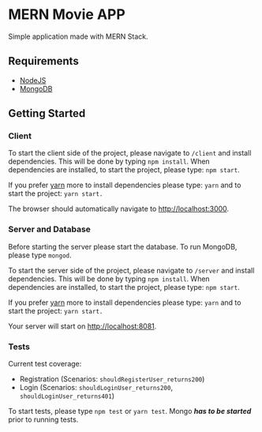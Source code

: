 # MERN Movie APP

Simple application made with MERN Stack.

## Requirements

* [NodeJS](https://nodejs.org/en/download/)
* [MongoDB](https://www.mongodb.com/)

## Getting Started

### Client 

To start the client side of the project, please navigate to `/client` and install dependencies.
This will be done by typing `npm install`. When dependencies are installed, to start the project, please type: `npm start`.

If you prefer [yarn](https://www.npmjs.com/package/yarn) more to install dependencies please type: `yarn` and to start the project: `yarn start.`

The browser should automatically navigate to [http://localhost:3000](http://localhost:3000).

### Server and Database

Before starting the server please start the database. To run MongoDB, please type `mongod`. 

To start the server side of the project, please navigate to `/server` and install dependencies.
This will be done by typing `npm install`. When dependencies are installed, to start the project, please type: `npm start`.

If you prefer [yarn](https://www.npmjs.com/package/yarn) more to install dependencies please type: `yarn` and to start the project: `yarn start.`

Your server will start on [http://localhost:8081](http://localhost:8081).

### Tests

Current test coverage:

* Registration (Scenarios: `shouldRegisterUser_returns200`)
* Login (Scenarios: `shouldLoginUser_returns200`, `shouldLoginUser_returns401`)

To start tests, please type `npm test` or `yarn test`. Mongo ***has to be started*** prior to running tests.
